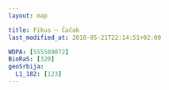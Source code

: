 ```yaml
---
layout: map

title: Fikus – Čačak
last_modified_at: 2018-05-21T22:14:51+02:00

WDPA: [555589072]
BioRaS: [320]
geoSrbija:
  L1_182: [123]
---
```

